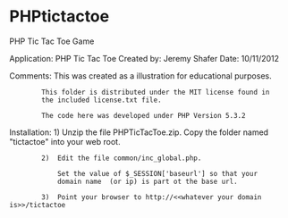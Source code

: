 PHPtictactoe
============

PHP Tic Tac Toe Game

Application:  PHP Tic Tac Toe
Created by: 	Jeremy Shafer
Date: 			10/11/2012

Comments:  	This was created as a illustration for educational purposes.
			
			This folder is distributed under the MIT license found in 
			the included license.txt file.

			The code here was developed under PHP Version 5.3.2
					
Installation: 
			1) 	Unzip the file PHPTicTacToe.zip.  Copy the folder 
				named "tictactoe" into your web root.
				
			2) 	Edit the file common/inc_global.php.
			
				Set the value of $_SESSION['baseurl'] so that your 
				domain name  (or ip) is part ot the base url. 
				
			3)  Point your browser to http://<<whatever your domain is>>/tictactoe

